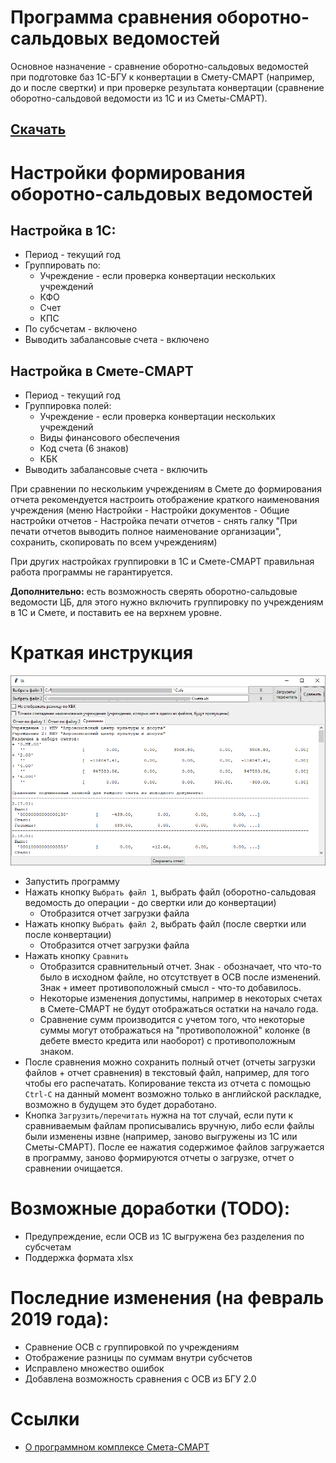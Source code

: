 # Программа сравнения оборотно-сальдовых ведомостей

Основное назначение - сравнение оборотно-сальдовых ведомостей при подготовке баз 1С-БГУ к конвертации в Смету-СМАРТ (например, до и после свертки) и при проверке результата конвертации (сравнение оборотно-сальдовой ведомости из 1С и из Сметы-СМАРТ).

## [Скачать](https://bitbucket.org/insolor/osv_cmp/downloads/osv_cmp_gui.7z)

# Настройки формирования оборотно-сальдовых ведомостей

## Настройка в 1С:

* Период - текущий год
* Группировать по:
    * Учреждение - если проверка конвертации нескольких учреждений
    * КФО
    * Счет
    * КПС
* По субсчетам - включено
* Выводить забалансовые счета - включено

## Настройка в Смете-СМАРТ

* Период - текущий год
* Группировка полей:
    * Учреждение - если проверка конвертации нескольких учреждений
    * Виды финансового обеспечения
    * Код счета (6 знаков)
    * КБК
* Выводить забалансовые счета - включить

При сравнении по нескольким учреждениям в Смете до формирования отчета рекомендуется настроить отображение краткого наименования учреждения (меню Настройки - Настройки документов - Общие настройки отчетов - Настройка печати отчетов - снять галку "При печати отчетов выводить полное наименование организации", сохранить, скопировать по всем учреждениям)

При других настройках группировки в 1С и Смете-СМАРТ правильная работа программы не гарантируется.

**Дополнительно:** есть возможность сверять оборотно-сальдовые ведомости ЦБ, для этого нужно включить группировку по учреждениям в 1С и Смете, и поставить ее на верхнем уровне.

# Краткая инструкция

![Скриншот](screenshot.png)

* Запустить программу
* Нажать кнопку `Выбрать файл 1`, выбрать файл (оборотно-сальдовая ведомость до операции - до свертки или до конвертации)
    * Отобразится отчет загрузки файла
* Нажать кнопку `Выбрать файл 2`, выбрать файл (после свертки или после конвертации)
    * Отобразится отчет загрузки файла
* Нажать кнопку `Сравнить`
    * Отобразится сравнительный отчет. Знак `-` обозначает, что что-то было в исходном файле, но отсутствует в ОСВ после изменений. Знак `+` имеет противоположный смысл - что-то добавилось.
    * Некоторые изменения допустимы, например в некоторых счетах в Смете-СМАРТ не будут отображаться остатки на начало года.
    * Сравнение сумм производится с учетом того, что некоторые суммы могут отображаться на "противоположной" колонке (в дебете вместо кредита или наоборот) с противоположным знаком.
* После сравнения можно сохранить полный отчет (отчеты загрузки файлов + отчет сравнения) в текстовый файл, например, для того чтобы его распечатать. Копирование текста из отчета с помощью `Ctrl-C` на данный момент возможно только в английской раскладке, возможно в будущем это будет доработано.
* Кнопка `Загрузить/перечитать` нужна на тот случай, если пути к сравниваемым файлам прописывались вручную, либо если файлы были изменены извне (например, заново выгружены из 1С или Сметы-СМАРТ). После ее нажатия содержимое файлов загружается в программу, заново формируются отчеты о загрузке, отчет о сравнении очищается.

# Возможные доработки (TODO):

* Предупреждение, если ОСВ из 1С выгружена без разделения по субсчетам
* Поддержка формата xlsx

# Последние изменения (на февраль 2019 года):

* Сравнение ОСВ с группировкой по учреждениям
* Отображение разницы по суммам внутри субсчетов
* Исправлено множество ошибок
* Добавлена возможность сравнения с ОСВ из БГУ 2.0

# Ссылки

* [О программном комплексе Смета-СМАРТ](http://www.keysystems.ru/products/salary-personnel/EstimateSmart/)
